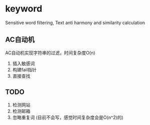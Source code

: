 # keyword
Sensitive word filtering, Text anti harmony and similarity calculation


## AC自动机
AC自动机实现字符串的过滤，时间复杂度O(n)
1. 插入敏感词
2. 构建fail指针
3. 直接查找



## TODO
1. 检测网站
2. 检测邮箱
3. 忽略重复词 (目前不会写，感觉时间复杂度会是O(n^2)的)

